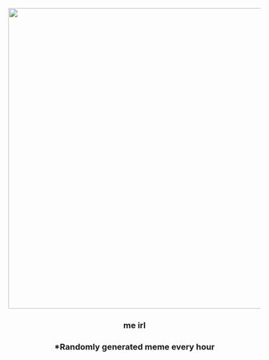 <p align="center">
        <img src="https://i.redd.it/i2rysoohv9y81.jpg" width="600" height="600">
        </p>
        <h3 align="center">me irl</h3>
        <h3 align="center">*Randomly generated meme every hour</h3>
    